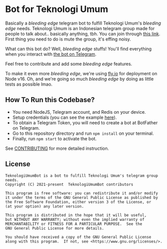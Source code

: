 # Bot for Teknologi Umum

Basically a _bleeding edge_ telegram bot to fulfill Teknologi Umum's _bleeding edge_ needs. Teknologi Umum is an Indonesian telegram group made for people to talk about.. basically anything, tbh. You can join through [this link](https://t.me/teknologi_umum). First thing you need to do is mute the group, it's effing noisy.

What can this bot do? Well, _bleeding edge_ stuffs! You'll find everything when you interact with [the bot on Telegram](https://t.me/TeknologiUmumBot).

Feel free to contribute and add some _bleeding edge_ features.

To make it even more _bleeding edge_, we're using [fly.io](https://fly.io/) for deployment on Node v16. Oh, and we're going so much _bleeding edge_ by doing as little tests as possible lmao.

## How To Run this Codebase?

- You need NodeJS, Telegram account, and Redis on your device.
- Setup credentials (you can see the example [here](/.env.example)).
- To obtain a Telegram Token, you will need to create a bot at BotFather on Telegram.
- Go to this repository directory and run `npm install` on your terminal.
- Finally, run `npm start` to activate the bot.

See [CONTRIBUTING](./CONTRIBUTING.md) for more detailed instruction.

## License

```
TeknologiUmumBot is a bot to fulfill Teknologi Umum's telegram group needs.
Copyright (C) 2021-present  TeknologiUmumBot contributors

This program is free software: you can redistribute it and/or modify
it under the terms of the GNU General Public License as published by
the Free Software Foundation, either version 3 of the License, or
(at your option) any later version.

This program is distributed in the hope that it will be useful,
but WITHOUT ANY WARRANTY; without even the implied warranty of
MERCHANTABILITY or FITNESS FOR A PARTICULAR PURPOSE.  See the
GNU General Public License for more details.

You should have received a copy of the GNU General Public License
along with this program.  If not, see <https://www.gnu.org/licenses/>.
```
